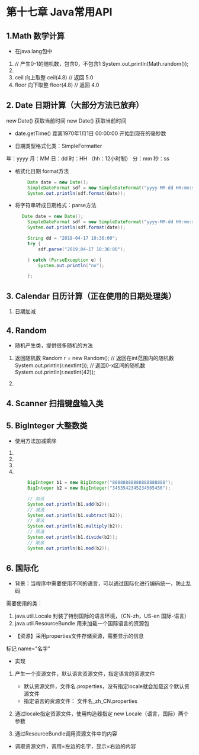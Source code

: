 # 第十七章 Java常用API


## 1.Math 数学计算

* 在java.lang包中

1. // 产生0-1的随机数，包含0，不包含1
     System.out.println(Math.random());
2. 
3. ceil 向上取整  ceil(4.8)  // 返回 5.0
4. floor 向下取整 floor(4.8) // 返回 4.0
   


## 2. Date 日期计算（大部分方法已放弃）


new Date() 获取当前时间
new Date() 获取当前时间


* date.getTime()
距离1970年1月1日 00:00:00 开始到现在的毫秒数

* 日期类型格式化类：SimpleFormatter

年：yyyy
月：MM
日：dd
时：HH （hh：12小时制）
分：mm
秒：ss

* 格式化日期 format方法
```java
        Date date = new Date();
        SimpleDateFormat sdf = new SimpleDateFormat("yyyy-MM-dd HH:mm:ss");
        System.out.println(sdf.format(date));

``` 

* 将字符串转成日期格式：parse方法
```java
      Date date = new Date();
        SimpleDateFormat sdf = new SimpleDateFormat("yyyy-MM-dd HH:mm:ss");
        System.out.println(sdf.format(date));

        String dd = "2019-04-17 10:36:00";
        try {
            sdf.parse("2019;04-17 10:36:00");

        } catch (ParseException e) {
            System.out.println("no");

        };
```



## 3. Calendar 日历计算（正在使用的日期处理类）


1. 日期加减



## 4. Random

* 随机产生类，提供很多随机的方法

1. 返回随机数
        Random r = new Random();
        // 返回在int范围内的随机数
        System.out.println(r.nextInt());
        // 返回0-x区间的随机数
        System.out.println(r.nextInt(42));
        
2. 




## 4. Scanner 扫描键盘输入类



## 5. BigInteger 大整数类

* 使用方法加减乘除

1. 
2. 
3. 
4. 

```java
        BigInteger b1 = new BigInteger("88888888888888888888");
        BigInteger b2 = new BigInteger("3453542345234565456");

        // 加法
        System.out.println(b1.add(b2));
        // 减法
        System.out.println(b1.subtract(b2));
        // 乘法
        System.out.println(b1.multiply(b2));
        // 除法
        System.out.println(b1.divide(b2));
        // 取余
        System.out.println(b1.mod(b2));
```
        
        
        
## 6. 国际化

* 背景：当程序中需要使用不同的语言，可以通过国际化进行编码统一，防止乱码

需要使用的类：
1. java.util.Locale 封装了特别国际的语言环境，（CN-zh，US-en 国际-语言）
2. java.util.ResourceBundle 用来加载一个国际语言的资源包

* 【资源】采用properties文件存储资源，需要显示的信息

标记
name="名字"

 
 

* 实现
1. 产生一个资源文件，默认语言资源文件，指定语言的资源文件
    * 默认资源文件，文件名.properties，没有指定locale就会加载这个默认资源文件
    * 指定语言的资源文件： 文件名_zh_CN.properties 
    
2. 通过locale指定资源文件，使用构造器指定 new Locale（语言，国际）两个参数    

3. 通过ResourceBundle调用资源文件中的内容


* 调取资源文件，调用=左边的名字，显示=右边的内容










        




